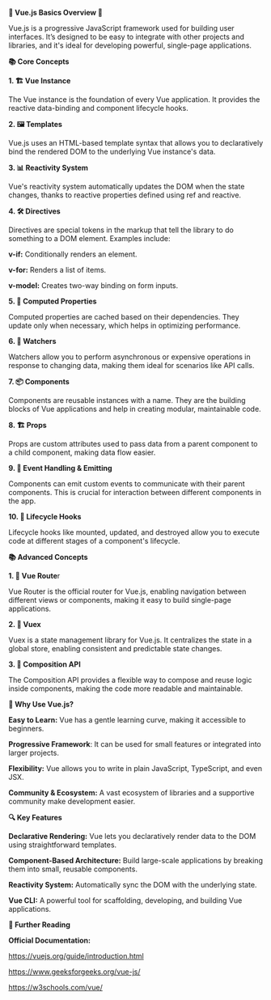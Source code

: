 **🌟 Vue.js Basics Overview 🌟**

Vue.js is a progressive JavaScript framework used for building user interfaces. It’s designed to be easy to integrate with other projects and libraries, and it's ideal for developing powerful, single-page applications.


**📚 Core Concepts**

**1. 🏗️ Vue Instance**

The Vue instance is the foundation of every Vue application. It provides the reactive data-binding and component lifecycle hooks.

**2. 🖼️ Templates**
 
Vue.js uses an HTML-based template syntax that allows you to declaratively bind the rendered DOM to the underlying Vue instance's data.

**3. 📊 Reactivity System**
 
Vue's reactivity system automatically updates the DOM when the state changes, thanks to reactive properties defined using ref and reactive.

**4. 🛠️ Directives**

Directives are special tokens in the markup that tell the library to do something to a DOM element. Examples include:

**v-if:** Conditionally renders an element.

**v-for:** Renders a list of items.

**v-model:** Creates two-way binding on form inputs.

**5. 🔄 Computed Properties**

Computed properties are cached based on their dependencies. They update only when necessary, which helps in optimizing performance.


**6. 👀 Watchers**
   
Watchers allow you to perform asynchronous or expensive operations in response to changing data, making them ideal for scenarios like API calls.

**7. 📦 Components**
    
Components are reusable instances with a name. They are the building blocks of Vue applications and help in creating modular, maintainable code.


**8. 🏗️ Props**
    
Props are custom attributes used to pass data from a parent component to a child component, making data flow easier.


**9. 📡 Event Handling & Emitting**
    
Components can emit custom events to communicate with their parent components. This is crucial for interaction between different components in the app.

**10. 🔧 Lifecycle Hooks**
    
Lifecycle hooks like mounted, updated, and destroyed allow you to execute code at different stages of a component's lifecycle.

**📚 Advanced Concepts**

**1. 🧩 Vue Route**r

   
Vue Router is the official router for Vue.js, enabling navigation between different views or components, making it easy to build single-page applications.

**2. 🏬 Vuex**
   
Vuex is a state management library for Vue.js. It centralizes the state in a global store, enabling consistent and predictable state changes.

**3. 🔗 Composition API**

   
The Composition API provides a flexible way to compose and reuse logic inside components, making the code more readable and maintainable.

**🚀 Why Use Vue.js?**

**Easy to Learn:** Vue has a gentle learning curve, making it accessible to beginners.

**Progressive Framework**: It can be used for small features or integrated into larger projects.

**Flexibility:** Vue allows you to write in plain JavaScript, TypeScript, and even JSX.

**Community & Ecosystem:** A vast ecosystem of libraries and a supportive community make development easier.


**🔍 Key Features**

**Declarative Rendering:** Vue lets you declaratively render data to the DOM using straightforward templates.

**Component-Based Architecture:** Build large-scale applications by breaking them into small, reusable components.

**Reactivity System:** Automatically sync the DOM with the underlying state.

**Vue CLI:** A powerful tool for scaffolding, developing, and building Vue applications.


**📄 Further Reading**

**Official Documentation:**

https://vuejs.org/guide/introduction.html

https://www.geeksforgeeks.org/vue-js/

https://w3schools.com/vue/
